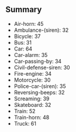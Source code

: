 ## Summary

- Air-horn: 45 
- Ambulance-(siren): 32 
- Bicycle: 37 
- Bus: 31  
- Car: 64  
- Car-alarm: 35  
- Car-passing-by: 34 
- Civil-defense-siren: 30 
- Fire-engine: 34 
- Motorcycle: 30 
- Police-car-(siren): 35 
- Reversing-beeps: 32 
- Screaming: 39 
- Skateboard: 32 
- Train: 52 
- Train-horn: 48 
- Truck: 61 